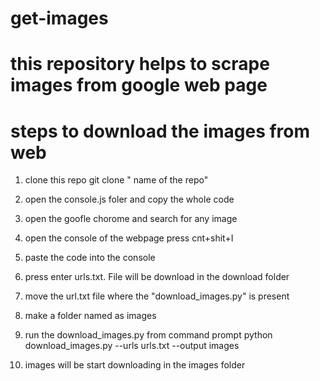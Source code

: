# get-images

# this repository helps to scrape images from google web page
# steps to download the images  from web

1. clone this repo
   git clone " name of the repo"

2. open the console.js foler and copy the whole code
3. open the goofle chorome and search for any image 
4. open the console of the webpage 
    press cnt+shit+I
5. paste the code into the console
6. press enter urls.txt. File will be download in the download folder
7. move the url.txt file where the "download_images.py" is present
8. make a folder named as images
9. run the download_images.py from command prompt
    python download_images.py --urls urls.txt --output images
10. images will be start downloading  in the images folder    
